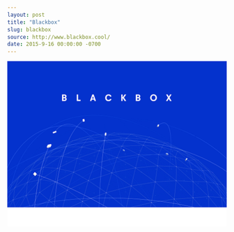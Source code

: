 ```yaml
---
layout: post
title: "Blackbox"
slug: blackbox
source: http://www.blackbox.cool/
date: 2015-9-16 00:00:00 -0700
---
```


<img src="/screenshots/blackbox.jpg">
